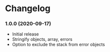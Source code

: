 # Changelog

### 1.0.0 (2020-09-17)

* Initial release
* Stringify objects, array, errors
* Option to exclude the stack from error objects
